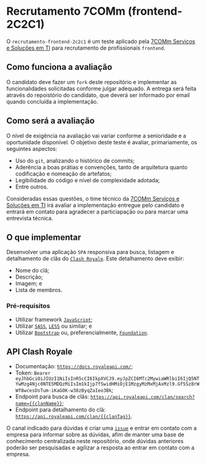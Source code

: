 # Recrutamento 7COMm (frontend-2C2C1)

O `recrutamento-frontend-2c2c1` é um teste aplicado pela [7COMm Serviços e Soluções em TI](https://7comm.com.br) para recrutamento de profissionais `frontend`.

## Como funciona a avaliação

O candidato deve fazer um `fork` deste repositório e implementar as funcionalidades solicitadas conforme julgar adequado. A entrega será feita através do repoistório do candidato, que deverá ser informado por email quando concluída a implementação.

## Como será a avaliação

O nível de exigência na avaliação vai variar conforme a senioridade e a oportunidade disponível. O objetivo deste teste é avaliar, primariamente, os seguintes aspectos:

- Uso do `git`, analizando o histórico de commits;
- Aderência a boas prátias e convenções, tanto de arquitetura quanto codificação e nomeação de artefatos;
- Legibilidade do código e nível de complexidade adotada;
- Entre outros.

Consideradas essas questões, o time técnico da [7COMm Serviços e Soluções em TI](https://7comm.com.br) irá avaliar a implementação entregue pelo candidato e entrará em contato para agradecer a particiapação ou para marcar uma entrevista técnica.

## O que implementar

Desenvolver uma aplicação `SPA` responsiva para busca, listagem e detalhamento de clãs do [`Clash Royale`](https://clashroyale.com/). Este detalhamento deve exibir:

- Nome do clã;
- Descrição;
- Imagem; e
- Lista de membros.

### Pré-requisitos

- Utilizar framework [`JavaScript`](https://www.javascript.com/);
- Utilizar [`SASS`](https://sass-lang.com/), [`LESS`](http://lesscss.org/) ou similar; e
- Utilizar [`Bootstrap`](http://getbootstrap.com/) ou, preferencialmente, [`Foundation`](https://foundation.zurb.com/).

## API Clash Royale

- Documentação: [`https://docs.royaleapi.com/`](https://docs.royaleapi.com/);
- Token: `Bearer eyJhbGciOiJIUzI1NiIsInR5cCI6IkpXVCJ9.eyJpZCI6MTc2MywiaWRlbiI6IjQ5NTYwMzg4Njc0NTE5MDQzMiIsIm1kIjp7fSwidHMiOjE1MzgyMzMxMjAxMzl9.Gf5Sz8rWWf8wcesDsTum-iKaGOK-w38zByqZaIeo3Bk`;
- Endpoint para busca de clãs: [`https://api.royaleapi.com/clan/search?name={{clanName}}`](https://api.royaleapi.com/clan/search?name={{clanName}});
- Endpoint para detalhamento do clã: [`https://api.royaleapi.com/clan/{{clanTag}}`](https://api.royaleapi.com/clan/{{clanTag}}).

O canal indicado para dúvidas é criar uma [`issue`](https://github.com/7comminformatica/recrutamento-frontend-2c2c1/issues) e entrar em contato com a empresa para informar sobre as dúvidas, afim de manter uma base de conhecimento centralizada neste repositório, onde dúvidas anteriores poderão ser pesquisadas e agilizar a resposta ao entrar em contato com a empresa.
